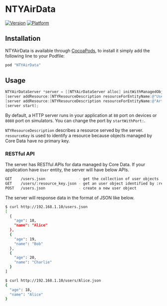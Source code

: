 # NTYAirData

[![Version](http://cocoapod-badges.herokuapp.com/v/NTYAirData/badge.png)](http://cocoadocs.org/docsets/NTYAirData)
[![Platform](http://cocoapod-badges.herokuapp.com/p/NTYAirData/badge.png)](http://cocoadocs.org/docsets/NTYAirData)

## Installation

NTYAirData is available through [CocoaPods](http://cocoapods.org), to install
it simply add the following line to your Podfile:

```rb
pod "NTYAirData"
```

## Usage

```objective-c
NTYAirDataServer *server = [[NTYAirDataServer alloc] initWithManagedObjectContext:context];
[server addResource:[NTYResourceDescription resourceForEntityName:@"User" resourceKey:@"name"]];
[server addResource:[NTYResourceDescription resourceForEntityName:@"Article" resourceKey:@"uid"]];
[server start];
```

By default, a HTTP server runs in your application at `80` port on devices or `8080` port on simulators. You can change the port by `startWithPort:`.

`NTYResourceDescription` describes a resource served by the server. `resourceKey` is used to identify a resource because objects managed by Core Data have no primary key.

### RESTful API

The server has RESTful APIs for data managed by Core Data. If your application have `User` entity, the server will have below APIs.

```sh
GET    /users.json               - get the collection of user objects
GET    /users/:resource_key.json - get an user object identified by :resource_key
POST   /users.json               - create a new user object
```

The server will response data in the format of JSON like below.

```sh
$ curl http://192.168.1.10/users.json
[
  {
    "age": 18,
    "name": "Alice"
  },
  {
    "age": 19,
    "name": "Bob"
  },
  {
    "age": 20,
    "name": "Charlie"
  }
]
```

```sh
$ curl http://192.168.1.10/users/Alice.json
{
  "age": 18,
  "name": "Alice"
}
```
